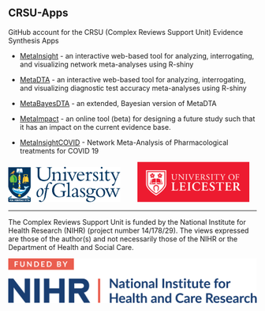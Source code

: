 ## CRSU-Apps

GitHub account for the CRSU (Complex Reviews Support Unit) Evidence Synthesis Apps

* [MetaInsight](https://github.com/CRSU-Apps/MetaInsight) - an interactive web-based tool for analyzing, interrogating, and visualizing network meta-analyses using R-shiny

* [MetaDTA](https://github.com/CRSU-Apps/MetaDTA) - an interactive web-based tool for analyzing, interrogating, and visualizing diagnostic test accuracy meta-analyses using R-shiny

* [MetaBayesDTA](https://github.com/CRSU-Apps/MetaBayesDTA) - an extended, Bayesian version of MetaDTA

* [MetaImpact](https://github.com/CRSU-Apps/MetaImpact) - an online tool (beta) for designing a future study such that it has an impact on the current evidence base.

* [MetaInsightCOVID](https://github.com/CRSU-Apps/MetaInsightCOVID) - Network Meta-Analysis of Pharmacological treatments for COVID 19

<p float="left">
  <img src="https://github.com/CRSU-Apps/.github/blob/main/UoG_colour.png" width="45%" />
  &nbsp; &nbsp; &nbsp; &nbsp;
  <img src="https://github.com/CRSU-Apps/.github/blob/main/RedBlockUoLlogo.png" width="45%" /> 
</p>

---

The Complex Reviews Support Unit is funded by the National Institute for Health Research (NIHR) (project number 14/178/29). The views expressed are those of the author(s) and not necessarily those of the NIHR or the Department of Health and Social Care.

![funded-by-nihr-logo](https://github.com/CRSU-Apps/.github/blob/main/funded-by-nihr-logo.png)
